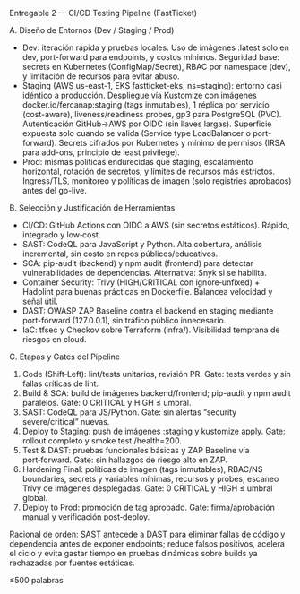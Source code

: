 Entregable 2 — CI/CD Testing Pipeline (FastTicket)

A. Diseño de Entornos (Dev / Staging / Prod)
- Dev: iteración rápida y pruebas locales. Uso de imágenes :latest solo en dev, port-forward para endpoints, y costos mínimos. Seguridad base: secrets en Kubernetes (ConfigMap/Secret), RBAC por namespace (dev), y limitación de recursos para evitar abuso.
- Staging (AWS us-east-1, EKS fastticket-eks, ns=staging): entorno casi idéntico a producción. Despliegue vía Kustomize con imágenes docker.io/fercanap:staging (tags inmutables), 1 réplica por servicio (cost-aware), liveness/readiness probes, gp3 para PostgreSQL (PVC). Autenticación GitHub→AWS por OIDC (sin llaves largas). Superficie expuesta solo cuando se valida (Service type LoadBalancer o port-forward). Secrets cifrados por Kubernetes y mínimo de permisos (IRSA para add-ons, principio de least privilege).
- Prod: mismas políticas endurecidas que staging, escalamiento horizontal, rotación de secretos, y límites de recursos más estrictos. Ingress/TLS, monitoreo y políticas de imagen (solo registries aprobados) antes del go-live.

B. Selección y Justificación de Herramientas
- CI/CD: GitHub Actions con OIDC a AWS (sin secretos estáticos). Rápido, integrado y low‑cost.
- SAST: CodeQL para JavaScript y Python. Alta cobertura, análisis incremental, sin costo en repos públicos/educativos.
- SCA: pip-audit (backend) y npm audit (frontend) para detectar vulnerabilidades de dependencias. Alternativa: Snyk si se habilita.
- Container Security: Trivy (HIGH/CRITICAL con ignore‑unfixed) + Hadolint para buenas prácticas en Dockerfile. Balancea velocidad y señal útil.
- DAST: OWASP ZAP Baseline contra el backend en staging mediante port-forward (127.0.0.1), sin tráfico público innecesario.
- IaC: tfsec y Checkov sobre Terraform (infra/). Visibilidad temprana de riesgos en cloud.

C. Etapas y Gates del Pipeline
1) Code (Shift‑Left): lint/tests unitarios, revisión PR. Gate: tests verdes y sin fallas críticas de lint.
2) Build & SCA: build de imágenes backend/frontend; pip-audit y npm audit paralelos. Gate: 0 CRITICAL y HIGH ≤ umbral.
3) SAST: CodeQL para JS/Python. Gate: sin alertas “security severe/critical” nuevas.
4) Deploy to Staging: push de imágenes :staging y kustomize apply. Gate: rollout completo y smoke test /health=200.
5) Test & DAST: pruebas funcionales básicas y ZAP Baseline vía port‑forward. Gate: sin hallazgos de riesgo alto en ZAP.
6) Hardening Final: políticas de imagen (tags inmutables), RBAC/NS boundaries, secrets y variables mínimas, recursos y probes, escaneo Trivy de imágenes desplegadas. Gate: 0 CRITICAL y HIGH ≤ umbral global.
7) Deploy to Prod: promoción de tag aprobado. Gate: firma/aprobación manual y verificación post‑deploy.

Racional de orden: SAST antecede a DAST para eliminar fallas de código y dependencia antes de exponer endpoints; reduce falsos positivos, acelera el ciclo y evita gastar tiempo en pruebas dinámicas sobre builds ya rechazadas por fuentes estáticas.

≤500 palabras
